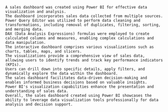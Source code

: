     A sales dashboard was created using Power BI for effective data visualization and analysis.
    The dashboard incorporates sales data collected from multiple sources.
    Power Query Editor was utilized to perform data cleaning and transformations, including removal of duplicates, filtering, sorting, and merging data.
    DAX (Data Analysis Expressions) formulas were employed to create calculated columns and measures, enabling complex calculations and data manipulation.
    The interactive dashboard comprises various visualizations such as charts, tables, maps, and slicers.
    The visualizations provide a comprehensive view of sales data, allowing users to identify trends and track key performance indicators (KPIs).
    Users can drill down into specific details, apply filters, and dynamically explore the data within the dashboard.
    The sales dashboard facilitates data-driven decision-making and enables informed business decisions based on valuable insights.
    Power BI's visualization capabilities enhance the presentation and understanding of sales data.
    Overall, the sales dashboard created using Power BI showcases the ability to leverage data visualization tools professionally for data analysis and decision support.
